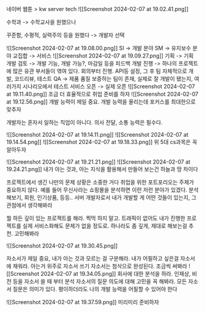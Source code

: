 
네이버 웹툰 > kw server tech
![[Screenshot 2024-02-07 at 19.02.41.png]]

수학과 -> 수학교사을 원했으나

꾸준함, 수평적, 실력주의 등을 원했다 -> 개발자 선택

![[Screenshot 2024-02-07 at 19.08.00.png]]
SI -> 개발 분야
SM -> 유지보수 분야
교집합 -> 서비스
![[Screenshot 2024-02-07 at 19.09.27.png]]
기획 ->  기획 
개발 검토 -> 개발 기능, 개발 가능?, 마감일 등을 피드백
개발 진행 -> 하나의 프로젝트에 많은 유관 부서들이 엮여 있다. 회의부터 진행. API등 설정, 그 후 팀 자체적으로 개발, 코드리뷰, 테스트
QA -> 제품 품질 보증하는 팀이 존재, 실제로 잘 개발이 됐는지, 여러가지 시나리오에서 테스트
서비스 오픈 -> 실제 오픈
![[Screenshot 2024-02-07 at 19.11.40.png]]
조금 더 효율적으로 취업 준비를 하자
![[Screenshot 2024-02-07 at 19.12.56.png]]
개발 능력이 제일 중요. 개발 능력을 올리는데 포커스를 최대한으로 맞추자

개발자는 혼자서 일하는 직업이 아니다.
의사 전달, 소통 능력은 필수다.


![[Screenshot 2024-02-07 at 19.14.11.png]]
![[Screenshot 2024-02-07 at 19.14.54.png]]
![[Screenshot 2024-02-07 at 19.18.33.png]]
위 5대 cs과목은 꼭 알아두자

![[Screenshot 2024-02-07 at 19.21.21.png]]
![[Screenshot 2024-02-07 at 19.24.21.png]]
내가 아는 것과, 아는 지식을 활용해서 만들어 보는건 하늘과 땅 차이다

프로젝트에서 생긴 나만의 문제 상황은 소중한 거다
취업을 위한 포트포리오는 주제가 중요하지 않다. 
예를 들어 무신사라는 쇼핑몰을 분석하면 이런 저런 분야가 있겠다. 분석해보기, 회원, 인기상품, 등등.. 서버 개발자로서 내가 개발할 게 어떤 것들이 있는지, 그 관점에서 생각해봐라

뭘 하든 깊이 있는 프로젝트를 해라. 찍먹 하지 말고. 
트래픽이 없어도 내가 진행한 프로젝트를 실제 서비스화해도 문제가 없을 정도로. 하나라도 좀 깊게, 제대로 해보는걸 추천. 고민해봐라



![[Screenshot 2024-02-07 at 19.30.45.png]]

자소서가 제일 중요, 내가 아는 것과 모르는 걸 구분해라. 
내가 어필하고 싶은걸 자소서에 채워라. 아는거 위주로 자소서 쓰기
자소서는 첨삭으로 완성된다. 조금씩 써봐라
![[Screenshot 2024-02-07 at 19.34.05.png]]
회사에 대한 분석을 하라. 인재상, 비전 등을 자소서 쓸 때 부터 분석
자소서의 질문 의도에 대해 고민을 꼭 해봐라. 모든 자소서 질문은 의미가 있다.
평이하더라도 나의 개발 능력을 어필할 수 있어야 한다

![[Screenshot 2024-02-07 at 19.37.59.png]]
미리미리 준비하자
